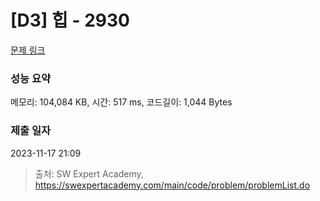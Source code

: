 # [D3] 힙 - 2930 

[문제 링크](https://swexpertacademy.com/main/code/problem/problemDetail.do?contestProbId=AV-Tj7ya3jYDFAXr) 

### 성능 요약

메모리: 104,084 KB, 시간: 517 ms, 코드길이: 1,044 Bytes

### 제출 일자

2023-11-17 21:09



> 출처: SW Expert Academy, https://swexpertacademy.com/main/code/problem/problemList.do